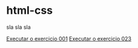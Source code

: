 # html-css
 
 sla sla sla

<a href="https://gabrielfaltz.github.io/html-css/exercicios/ex001/index.html">Executar o exercicio 001</a>
<a href="https://gabrielfaltz.github.io/html-css/exercicios/ex023 GitHUb/fundo004.html">Executar o exercicio 023</a>
